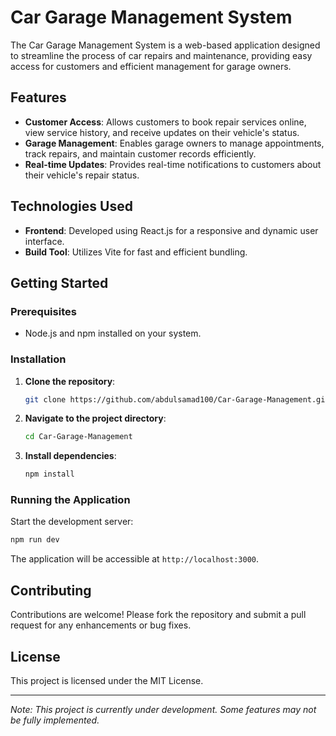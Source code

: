 # Car Garage Management System

The Car Garage Management System is a web-based application designed to streamline the process of car repairs and maintenance, providing easy access for customers and efficient management for garage owners.

## Features

- **Customer Access**: Allows customers to book repair services online, view service history, and receive updates on their vehicle's status.
- **Garage Management**: Enables garage owners to manage appointments, track repairs, and maintain customer records efficiently.
- **Real-time Updates**: Provides real-time notifications to customers about their vehicle's repair status.

## Technologies Used

- **Frontend**: Developed using React.js for a responsive and dynamic user interface.
- **Build Tool**: Utilizes Vite for fast and efficient bundling.

## Getting Started

### Prerequisites

- Node.js and npm installed on your system.

### Installation

1. **Clone the repository**:

   ```bash
   git clone https://github.com/abdulsamad100/Car-Garage-Management.git
   ```

2. **Navigate to the project directory**:

   ```bash
   cd Car-Garage-Management
   ```

3. **Install dependencies**:

   ```bash
   npm install
   ```

### Running the Application

Start the development server:

```bash
npm run dev
```

The application will be accessible at `http://localhost:3000`.

## Contributing

Contributions are welcome! Please fork the repository and submit a pull request for any enhancements or bug fixes.

## License

This project is licensed under the MIT License.

---

*Note: This project is currently under development. Some features may not be fully implemented.*
